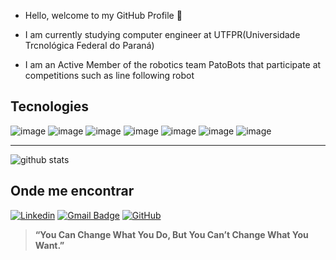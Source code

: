 - Hello, welcome to my GitHub Profile 👋

- I am currently studying computer engineer at UTFPR(Universidade Trcnológica Federal do Paraná)

- I am an Active Member of the robotics team PatoBots that participate at competitions such as line following robot

## Tecnologies 


![image](https://img.shields.io/badge/Java-ED8B00?style=for-the-badge&logo=java&logoColor=white)
![image](https://img.shields.io/badge/-00599C?style=for-the-badge&logo=c&logoColor=white)
![image](https://img.shields.io/badge/JavaScript-F7DF1E?style=for-the-badge&logo=javascript&logoColor=black)
![image](https://img.shields.io/badge/Node.js-43853D?style=for-the-badge&logo=node.js&logoColor=white)
![image](https://img.shields.io/badge/Amazon_AWS-232F3E?style=for-the-badge&logo=amazon-aws&logoColor=white)
![image](https://img.shields.io/badge/Python-3776AB?style=for-the-badge&logo=python&logoColor=white)
![image](https://img.shields.io/badge/Flask-000000?style=for-the-badge&logo=flask&logoColor=white)

***

![github stats](https://github-readme-stats.vercel.app/api?username=PedroMarafiga)

## Onde me encontrar

[![Linkedin](https://img.shields.io/badge/-PedroMarafiga-blue?style=flat-square&logo=Linkedin&logoColor=white&link=https://www.linkedin.com/in/pedro-marafiga-2243a9249/)](https://www.linkedin.com/in/pedro-marafiga-2243a9249/)
[![Gmail Badge](https://img.shields.io/badge/-pmarafiga15@gmail.com-006bed?style=flat-square&logo=Gmail&logoColor=white&link=mailto:pmarafiga15@gmail.com)](mailto:pmarafiga15@gmail.com)
[![GitHub](https://img.shields.io/github/followers/iuricode?label=follow&style=social)](https://github.com/PedroMarafiga)

> **“You Can Change What You Do, But You Can’t Change What You Want.”**




<!---
PedroMarafiga/PedroMarafiga is a ✨ special ✨ repository because its `README.md` (this file) appears on your GitHub profile.
You can click the Preview link to take a look at your changes.
--->
